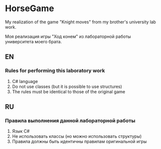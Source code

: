 # HorseGame
My realization of the game "Knight moves" from my brother's university lab work.

Моя реализация игры "Ход конем" из лабораторной работы университета моего брата.

## EN
### Rules for performing this laboratory work
1. C# language
2. Do not use classes (but it is possible to use structures)
3. The rules must be identical to those of the original game

## RU
### Правила выполнения данной лабораторной работы 
1. Язык C#
2. Не использовать классы (но можно использовать структуры)
3. Правила должны быть идентичны правилам оригинальной игры
